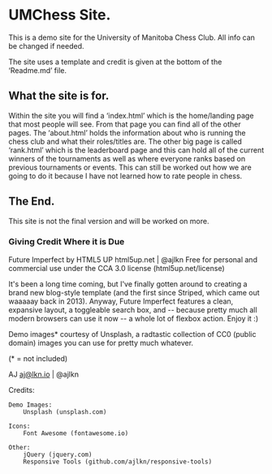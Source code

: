 # UMChess Site.
This is a demo site for the University of Manitoba Chess Club. All info can be changed if needed. 

The site uses a template and credit is given at the bottom of the ‘Readme.md’ file.

## What the site is for.
Within the site you will find a ‘index.html’ which is the home/landing page that most people will see. From that page you can find all of the other pages. The ‘about.html’ holds the information about who is running the chess club and what their roles/titles are. The other big page is called ‘rank.html’ which is the leaderboard page and this can hold all of the current winners of the tournaments as well as where everyone ranks based on previous tournaments or events. This can still be worked out how we are going to do it because I have not learned how to rate people in chess.

## The End.
This site is not the final version and will be worked on more.

### Giving Credit Where it is Due
Future Imperfect by HTML5 UP
html5up.net | @ajlkn
Free for personal and commercial use under the CCA 3.0 license (html5up.net/license)


It's been a long time coming, but I've finally gotten around to creating a brand new
blog-style template (and the first since Striped, which came out waaaaay back in 2013).
Anyway, Future Imperfect features a clean, expansive layout, a toggleable search box,
and -- because pretty much all modern browsers can use it now -- a whole lot of flexbox
action. Enjoy it :)

Demo images* courtesy of Unsplash, a radtastic collection of CC0 (public domain) images
you can use for pretty much whatever.

(* = not included)

AJ
aj@lkn.io | @ajlkn


Credits:

	Demo Images:
		Unsplash (unsplash.com)

	Icons:
		Font Awesome (fontawesome.io)

	Other:
		jQuery (jquery.com)
		Responsive Tools (github.com/ajlkn/responsive-tools)
